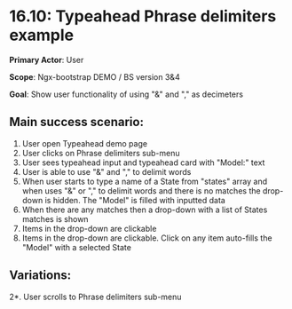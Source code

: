 16.10: Typeahead Phrase delimiters example
==========================================
**Primary Actor**: User

**Scope**: Ngx-bootstrap DEMO / BS version 3&4

**Goal**: Show user functionality of using "&" and "," as decimeters  

Main success scenario:
----------------------
1. User open Typeahead demo page
2. User clicks on Phrase delimiters sub-menu
3. User sees typeahead input and typeahead card with "Model:" text
4. User is able to use "&" and "," to delimit words
5. When user starts to type a name of a State from "states" array and when uses "&" or "," to delimit words and there is no matches the drop-down is hidden. The "Model" is filled with inputted data
6. When there are any matches then a drop-down with a list of States matches is shown
7. Items in the drop-down are clickable
8. Items in the drop-down are clickable. Click on any item auto-fills the "Model" with a selected State

Variations:
-----------
2*. User scrolls to Phrase delimiters sub-menu
